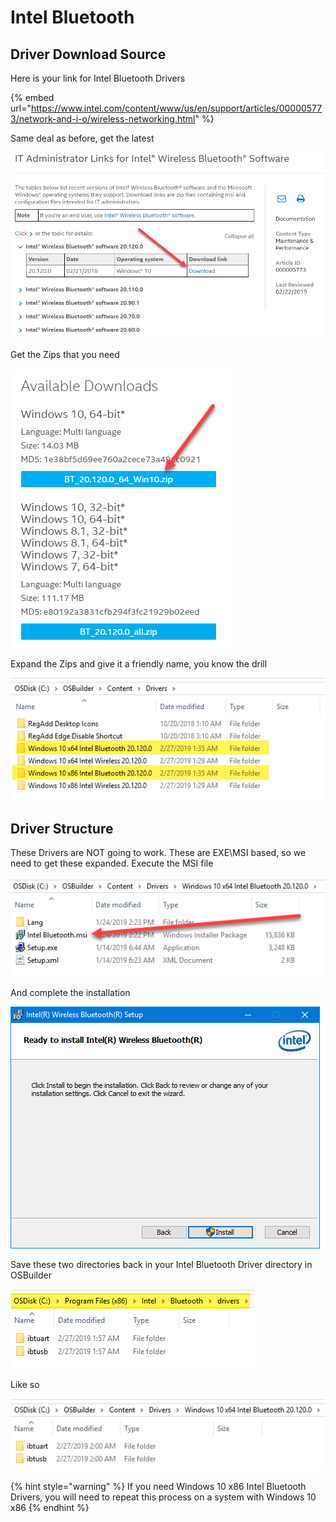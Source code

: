# Intel Bluetooth

## Driver Download Source

Here is your link for Intel Bluetooth Drivers

{% embed url="https://www.intel.com/content/www/us/en/support/articles/000005773/network-and-i-o/wireless-networking.html" %}

Same deal as before, get the latest

![](../../../../../.gitbook/assets/image%20%2821%29.png)

Get the Zips that you need

![](../../../../../.gitbook/assets/image%20%2867%29.png)

Expand the Zips and give it a friendly name, you know the drill

![](../../../../../.gitbook/assets/image%20%2869%29.png)

## 

## Driver Structure

These Drivers are NOT going to work.  These are EXE\MSI based, so we need to get these expanded.  Execute the MSI file

![](../../../../../.gitbook/assets/image%20%2838%29.png)

And complete the installation

![](../../../../../.gitbook/assets/image%20%2824%29.png)

Save these two directories back in your Intel Bluetooth Driver directory in OSBuilder

![](../../../../../.gitbook/assets/image%20%2848%29.png)

Like so

![](../../../../../.gitbook/assets/image%20%2874%29.png)

{% hint style="warning" %}
If you need Windows 10 x86 Intel Bluetooth Drivers, you will need to repeat this process on a system with Windows 10 x86
{% endhint %}

